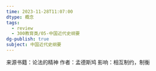 ```yaml
---
time: 2023-11-28T11:07:00
dtype: 概念
tags:
  - review
  - 300教育类/05-中国近代史纲要
dg-publish: true
subject: 中国近代史纲要
---
```

来源书籍：论法的精神
作者：孟德斯鸠
影响：相互制约，制衡
